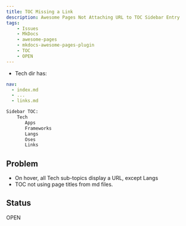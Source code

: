 ```yaml
---
title: TOC Missing a Link
description: Awesome Pages Not Attaching URL to TOC Sidebar Entry
tags:
    - Issues
    - MkDocs
    - awesome-pages
    - mkdocs-awesome-pages-plugin
    - TOC
    - OPEN
---
```


- Tech dir has:

```yml title=".pages"
nav:
  - index.md
  - ...
  - links.md

```

```txt
Sidebar TOC:
    Tech
       Apps
       Frameworks
       Langs
       Oses
       Links
```

## Problem

- On hover, all Tech sub-topics display a URL, except Langs
- TOC not using page titles from md files.

## Status

OPEN
